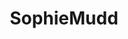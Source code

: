 ---
title: SophieMudd
crosslinks:
- xray
- girlsinyogapants
- TheAngieCompetition
- livven
- ElsieHewitt
- BreedingMaterial
- MilaAzul
- AngieVaronaLegal
- CarolineVreeland
- AreolaPeeks
---